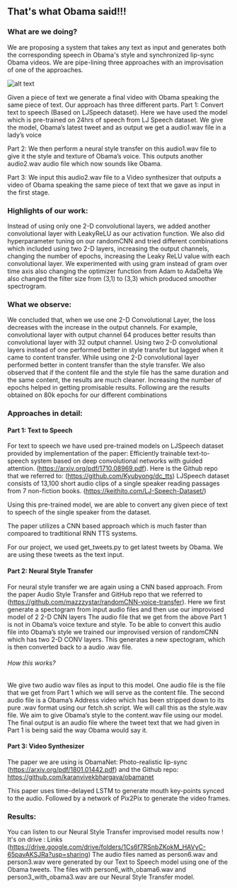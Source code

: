 ## That's what Obama said!!!

### What are we doing?
We are proposing a system that takes any text as input and generates both the corresponding speech in Obama's style and synchronized lip-sync Obama videos. We are pipe-lining three approaches with an improvisation of one of the approaches.

![alt text](https://raw.githubusercontent.com/ung200/thats-what-obama-said/master/flow_diagram.png)


Given a piece of text we generate a final video with Obama speaking the same piece of text. Our approach has three different parts.
Part 1: Convert text to speech (Based on LJSpeech dataset). Here we have used the model which is pre-trained on 24hrs of speech from LJ Speech dataset. We give the model, Obama’s latest tweet and as output we get a audio1.wav file in a lady’s voice

Part 2: We then perform a neural style transfer on this audio1.wav file to give it the style and texture of Obama’s voice. This outputs another audio2.wav audio file which now sounds like Obama.

Part 3: We input this audio2.wav file to a Video synthesizer that outputs a video of Obama speaking the same piece of text that we gave as input in the first stage.


### Highlights of our work:
Instead of using only one 2-D convolutional layers, we added another convolutional layer with LeakyReLU as our activation function.
We also did hyperparameter tuning on our randomCNN and tried different combinations which included using two 2-D layers, increasing the output channels, changing the number of epochs, increasing the Leaky ReLU value with each convolutional layer.
We experimented with using gram instead of gram over time axis also changing the optimizer function from Adam to AdaDelta
We also changed the filter size from (3,1) to (3,3) which produced smoother spectrogram.

### What we observe: 
We concluded that, when we use one 2-D Convolutional Layer, the loss decreases with the increase in the output channels. For example, convolutional layer with output channel 64 produces better results than convolutional layer with 32 output channel.
Using two 2-D convolutional layers instead of one performed better in style transfer but lagged when it came to content transfer. While using one 2-D convolutional layer performed better in content transfer than the style transfer.
We also observed that if the content file and the style file has the same duration and the same content, the results are much cleaner.
Increasing the number of epochs helped in getting promisable results.
Following are the results obtained on 80k epochs for our different combinations

### Approaches in detail:
#### Part 1: Text to Speech
For text to speech we have used pre-trained models on LJSpeech dataset provided by implementation of the paper: Efficiently trainable text-to-speech system based on deep convolutional networks with guided attention. (https://arxiv.org/pdf/1710.08969.pdf). Here is the Github repo that we referred to: (https://github.com/Kyubyong/dc_tts)
LJSpeech dataset consists of 13,100 short audio clips of a single speaker reading passages from 7 non-fiction books. (https://keithito.com/LJ-Speech-Dataset/)

Using this pre-trained model, we are able to convert any given piece of text to speech of the single speaker from the dataset.

The paper utilizes a CNN based approach which is much faster than compoared to tradtitional RNN TTS systems.

For our project, we used get_tweets.py to get latest tweets by Obama.
We are using these tweets as the text input.

#### Part 2: Neural Style Transfer
For neural style transfer we are again using a CNN based approach. From the paper Audio Style Transfer and GitHub repo that we referred to (https://github.com/mazzzystar/randomCNN-voice-transfer).
Here we first generate a spectogram from input audio files and then use our improvised model of 2 2-D CNN layers
The audio file that we get from the above Part 1 is not in Obama’s voice texture and style. To be able to convert this audio file into Obama’s style we trained our improvised version of randomCNN which has two 2-D CONV layers. 
This generates a new spectogram, which is then converted back to a audio .wav file.


###### How this works?
We give two audio wav files as input to this model. One audio file is the file that we get from Part 1 which we will serve as the content file.
The second audio file is a Obama’s Address video which has been stripped down to its pure .wav format using our fetch.sh script. We will call this as the style.wav file.
We aim to give Obama’s style to the content.wav file using our model. The final output is an audio file where the tweet text that we had given in Part 1 is being said the way Obama would say it.

#### Part 3: Video Synthesizer
The paper we are using is ObamaNet: Photo-realistic lip-sync (https://arxiv.org/pdf/1801.01442.pdf) and the Github repo: https://github.com/karanvivekbhargava/obamanet

This paper uses time-delayed LSTM to generate mouth key-points synced to the audio. Followed by a network of Pix2Pix to generate the video frames.


### Results: 
You can listen to our Neural Style Transfer improvised model results now ! It's on drive : Links (https://drive.google.com/drive/folders/1Cs6f7RSnbZKokM_HAVyC-65pavAKSJRa?usp=sharing)
The audio files named as person6.wav and person3.wav were generated by our Text to Speech model using one of the Obama tweets. 
The files with person6_with_obama6.wav and person3_with_obama3.wav are our Neural Style Transfer model.



